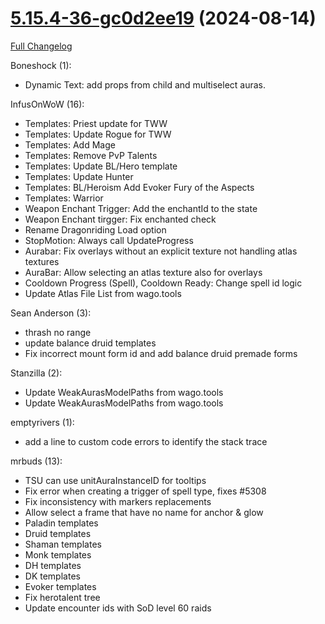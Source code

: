 # [5.15.4-36-gc0d2ee19](https://github.com/WeakAuras/WeakAuras2/tree/c0d2ee193bc5eb765329f077fe8ac5600a577abf) (2024-08-14)

[Full Changelog](https://github.com/WeakAuras/WeakAuras2/compare/5.15.4...c0d2ee193bc5eb765329f077fe8ac5600a577abf)

Boneshock (1):

- Dynamic Text: add props from child and multiselect auras.

InfusOnWoW (16):

- Templates: Priest update for TWW
- Templates: Update Rogue for TWW
- Templates: Add Mage
- Templates: Remove PvP Talents
- Templates: Update BL/Hero template
- Templates: Update Hunter
- Templates: BL/Heroism Add Evoker Fury of the Aspects
- Templates: Warrior
- Weapon Enchant Trigger: Add the enchantId to the state
- Weapon Enchant tirgger: Fix enchanted check
- Rename Dragonriding Load option
- StopMotion: Always call UpdateProgress
- Aurabar: Fix overlays without an explicit texture not handling atlas textures
- AuraBar: Allow selecting an atlas texture also for overlays
- Cooldown Progress (Spell), Cooldown Ready: Change spell id logic
- Update Atlas File List from wago.tools

Sean Anderson (3):

- thrash no range
- update balance druid templates
- Fix incorrect mount form id and add balance druid premade forms

Stanzilla (2):

- Update WeakAurasModelPaths from wago.tools
- Update WeakAurasModelPaths from wago.tools

emptyrivers (1):

- add a line to custom code errors to identify the stack trace

mrbuds (13):

- TSU can use unitAuraInstanceID for tooltips
- Fix error when creating a trigger of spell type, fixes #5308
- Fix inconsistency with markers replacements
- Allow select a frame that have no name for anchor & glow
- Paladin templates
- Druid templates
- Shaman templates
- Monk templates
- DH templates
- DK templates
- Evoker templates
- Fix herotalent tree
- Update encounter ids with SoD level 60 raids

